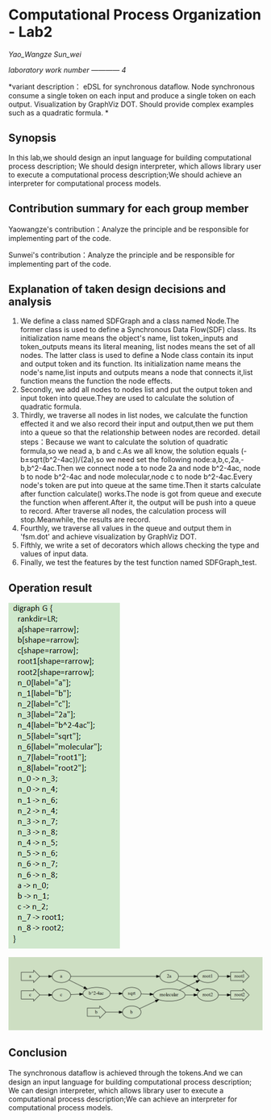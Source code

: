 # Computational Process Organization - Lab2
*Yao_Wangze  Sun_wei*

*laboratory work number ———— 4*

*variant description： eDSL for synchronous dataﬂow. 
						Node synchronous consume a single token on each input and produce a single token on each output. 
						Visualization by GraphViz DOT. 
						Should provide complex examples such as a quadratic formula. *

## Synopsis ##
In this lab,we should design an input language for building computational process description; We should design interpreter, which allows library user to execute a computational process description;We should achieve an interpreter for computational process models.

## Contribution summary for each group member ##

Yaowangze's contribution：Analyze the principle and be responsible for implementing part of the code.

Sunwei's contribution：Analyze the principle and be responsible for implementing part of the code.

## Explanation of taken design decisions and analysis ##
1. We define a class named SDFGraph and a class named Node.The former class is used to define a Synchronous Data Flow(SDF) class.
	Its initialization name means the object's name, list token_inputs and token_outputs means its literal meaning, list nodes means the set of all nodes.
	The latter class is used to define a Node class contain its input and output token and its function.
	Its initialization name means the node's name,list inputs and outputs means a node that connects it,list function means the function the node effects.
2. Secondly, we add all nodes to nodes list and  put the output token and input token into queue.They are used to calculate the solution of quadratic formula.
3. Thirdly, we traverse all nodes in list nodes, we calculate the function effected it and we also record their input and output,then we put them into a queue so that the relationship between nodes are recorded.
	detail steps：Because we want to calculate the solution of quadratic formula,so we nead a, b and c.As we all know, the solution equals (-b±sqrt(b^2-4ac))/(2a),so we need set the following node:a,b,c,2a,-b,b^2-4ac.Then we connect node a to node 2a and node b^2-4ac, node b to node b^2-4ac and node molecular,node c to node b^2-4ac.Every node's token are put into queue at the same time.Then it starts calculate after function calculate() works.The node is got from queue and execute the function when afferent.After it, the output will be push into a queue to record.
	After traverse all nodes, the calculation process will stop.Meanwhile, the results are record.
4. Fourthly, we traverse all values in the queue and output them in 'fsm.dot' and achieve visualization by GraphViz DOT.
5. Fifthly, we write a set of decorators which allows checking the type and values of input data.
6. Finally, we test the features by the test function named SDFGraph_test.

## Operation result ##
![Alt text](/fig/fsm.png)

![Alt text](/fig/visualization.png)
## Conclusion ##
The synchronous dataﬂow is achieved through the tokens.And we can design an input language for building computational process description; We can design interpreter, which allows library user to execute a computational process description;We can achieve an interpreter for computational process models. 